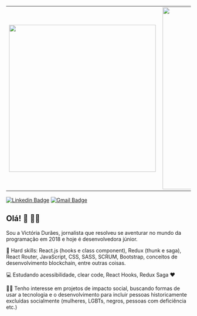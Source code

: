 <center>
  <table>
    <tr>
        <td><img width="400px" align="left" src="https://github-readme-stats.vercel.app/api/top-langs/?username=vicduraes&layout=compact&theme=tokyonight" /></td>
        <td><img width="495px" align="left" src="https://github-readme-stats.vercel.app/api?username=vicduraes&theme=tokyonight" /></td>
    </tr>   
  </table>
</center>

[![Linkedin Badge](https://img.shields.io/badge/-LinkedIn-blue?style=flat-square&logo=Linkedin&logoColor=white&link=https://www.linkedin.com/in/victoria-duraes/)](https://www.linkedin.com/in/victoria-duraes/)
[![Gmail Badge](https://img.shields.io/badge/-Gmail-c14438?style=flat-square&logo=Gmail&logoColor=white&link=mailto:duraes.vic@gmail.com)](mailto:duraes.vic@gmail.com)

## Olá! 👋 :woman_technologist:

Sou a Victória Durães, jornalista que resolveu se aventurar no mundo da programação em 2018 e hoje é desenvolvedora júnior.

:purple_heart: Hard skills: React.js (hooks e class component), Redux (thunk e saga), React Router, JavaScript, CSS, SASS, SCRUM, Bootstrap, conceitos de desenvolvimento blockchain, entre outras coisas.

:computer: Estudando acessibilidade, clear code, React Hooks, Redux Saga :heart:

:rainbow_flag: Tenho interesse em projetos de impacto social, buscando formas de usar a tecnologia e o desenvolvimento para incluir pessoas historicamente excluídas socialmente (mulheres, LGBTs, negros, pessoas com deficiência etc.)

